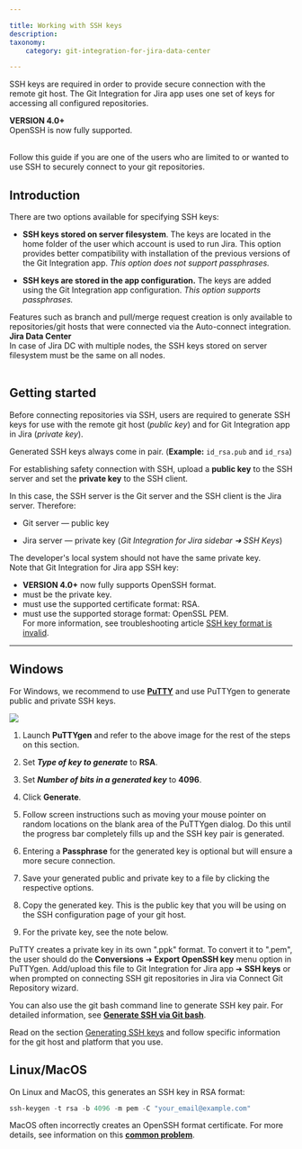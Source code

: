```yaml
---

title: Working with SSH keys
description:
taxonomy:
    category: git-integration-for-jira-data-center

---
```

SSH keys are required in order to provide secure connection with the remote git host. The Git Integration for Jira app uses one set of keys for accessing all configured repositories.

<div class="bbb-callout bbb--info">
    <div class="irow">
    <div class="ilogobox">
        <span class="logoimg"></span>
    </div>
    <div class="imsgbox">
        <b>VERSION 4.0+</b><br>
        OpenSSH is now fully supported.
    </div>
    </div>
</div>
<br>

Follow this guide if you are one of the users who are limited to or wanted to use SSH to securely connect to your git repositories.

## Introduction

There are two options available for specifying SSH keys:

*   **SSH keys stored on server filesystem**. The keys are located in the home folder of the user which account is used to run Jira. This option provides better compatibility with installation of the previous versions of the Git Integration app. _This option does not support passphrases._

*   **SSH keys are stored in the app configuration.** The keys are added using the Git Integration app configuration. _This option supports passphrases._

<div class="bbb-callout bbb--note">
  <div class="irow">
    <div class="ilogobox">
      <span class="logoimg"></span>
    </div>
    <div class="imsgbox">
      Features such as branch and pull/merge request creation is only available to repositories/git hosts that were connected via the Auto-connect integration.
    </div>
  </div>
</div>

<div class="bbb-callout bbb--tip">
  <div class="irow">
    <div class="ilogobox">
      <span class="logoimg"></span>
    </div>
    <div class="imsgbox">
      <b>Jira Data Center</b><br>
      In case of Jira DC with multiple nodes, the SSH keys stored on server filesystem must be the same on all nodes.
    </div>
  </div>
</div>
<br>

## Getting started

Before connecting repositories via SSH, users are required to generate SSH keys for use with the remote git host (_public key_) and for Git Integration app in Jira (_private key_).

Generated SSH keys always come in pair. (**Example:** `id_rsa.pub` and `id_rsa`)

For establishing safety connection with SSH, upload a **public key** to the SSH server and set the **private key** to the SSH client.

In this case, the SSH server is the Git server and the SSH client is the Jira server. Therefore:

*   Git server — public key

*   Jira server — private key (_Git Integration for Jira sidebar ➜ SSH Keys_)

<div class="bbb-callout bbb--alert">
  <div class="irow">
    <div class="ilogobox">
      <span class="logoimg"></span>
    </div>
    <div class="imsgbox">
      The developer's local system should not have the same private key.
    </div>
  </div>
</div>

<div class="bbb-callout bbb--note">
  <div class="irow">
    <div class="ilogobox">
      <span class="logoimg"></span>
    </div>
    <div class="imsgbox">
        Note that Git Integration for Jira app SSH key:
        <ul>
          <li><b>VERSION 4.0+</b> now fully supports OpenSSH format.</li>
          <li>must be the private key.</li>
          <li>must use the supported certificate format: RSA.</li>
          <li>must use the supported storage format: OpenSSL PEM.</li>
        </li>
        For more information, see troubleshooting article <a href='/git-intengration-for-jira-data-center/SSH-key-file-format-is-invalid-gij-self-managed/'>SSH key format is invalid</a>.
    </div>
  </div>
</div>

* * *

## Windows

For Windows, we recommend to use [**PuTTY**](https://www.putty.org/) and use PuTTYgen to generate public and private SSH keys.

![](https://bigbrassband.atlassian.net/wiki/download/thumbnails/1930396577/puttygen-key-dlg.png?version=1&modificationDate=1630642799929&cacheVersion=1&api=v2&width=442&height=434)

1. Launch **PuTTYgen** and refer to the above image for the rest of the steps on this section.

2. Set _**Type of key to generate**_ to **RSA**.

3. Set _**Number of bits in a generated key**_ to **4096**.

4. Click **Generate**.

5. Follow screen instructions such as moving your mouse pointer on random locations on the blank area of the PuTTYgen dialog. Do this until the progress bar completely fills up and the SSH key pair is generated.

6. Entering a **Passphrase** for the generated key is optional but will ensure a more secure connection.

7. Save your generated public and private key to a file by clicking the respective options.

8. Copy the generated key. This is the public key that you will be using on the SSH configuration page of your git host.

9. For the private key, see the note below.

<div class="bbb-callout bbb--note">
    <div class="irow">
    <div class="ilogobox">
        <span class="logoimg"></span>
    </div>
    <div class="imsgbox">
        PuTTY creates a private key in its own ".ppk" format. To convert it to ".pem", the user should do the <b>Conversions</b> ➜ <b>Export OpenSSH key</b> menu option in PuTTYgen. Add/upload this file to Git Integration for Jira app ➜ <b>SSH keys</b> or when prompted on connecting SSH git repositories in Jira via Connect Git Repository wizard.
    </div>
    </div>
</div>

You can also use the git bash command line to generate SSH key pair. For detailed information, see [**Generate SSH via Git bash**](https://git-scm.com/book/en/v2/Git-on-the-Server-Generating-Your-SSH-Public-Key).

Read on the section [Generating SSH keys](/git-integration-for-jira-dta-center/generating-ssh-keys-gij-self-managed/) and follow specific information for the git host and platform that you use.

## Linux/MacOS

On Linux and MacOS, this generates an SSH key in RSA format:

```powershell
ssh-keygen -t rsa -b 4096 -m pem -C "your_email@example.com"
```

MacOS often incorrectly creates an OpenSSH format certificate. For more details, see information on this [**common problem**](https://serverfault.com/questions/939909/ssh-keygen-does-not-create-rsa-private-key).

